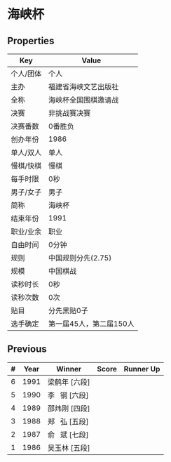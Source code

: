 # 海峡杯

## Properties

| Key | Value |
| --- | ----- |
| 个人/团体 | 个人 |
| 主办 | 福建省海峡文艺出版社 |
| 全称 | 海峡杯全国围棋邀请战 |
| 决赛 | 非挑战赛决赛 |
| 决赛番数 | 0番胜负 |
| 创办年份 | 1986 |
| 单人/双人 | 单人 |
| 慢棋/快棋 | 慢棋 |
| 每手时限 | 0秒 |
| 男子/女子 | 男子 |
| 简称 | 海峡杯 |
| 结束年份 | 1991 |
| 职业/业余 | 职业 |
| 自由时间 | 0分钟 |
| 规则 | 中国规则分先(2.75) |
| 规模 | 中国棋战 |
| 读秒时长 | 0秒 |
| 读秒次数 | 0次 |
| 贴目 | 分先黑贴0子 |
| 选手确定 | 第一届45人，第二届150人 |

## Previous

| # | Year | Winner | Score | Runner Up |
| --- | --- | --- | --- | --- |
| 6 | 1991 | 梁鹤年 [六段] |  |  |
| 5 | 1990 | 李   钢 [六段] |  |  |
| 4 | 1989 | 邵炜刚 [四段] |  |  |
| 3 | 1988 | 郑   弘 [五段] |  |  |
| 2 | 1987 | 俞   斌 [七段] |  |  |
| 1 | 1986 | 吴玉林 [五段] |  |  |

